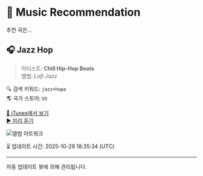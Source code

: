 
# 🎵 Music Recommendation

추천 곡은...

## 🎧 Jazz Hop  
> 아티스트: **Chill Hip-Hop Beats**  
> 앨범: _Lofi Jazz_  

🔍 검색 키워드: `jazz+hope`  
🌎 국가 스토어: `US`

[🔗 iTunes에서 보기](https://music.apple.com/us/album/jazz-hop/1579856217?i=1579856220&uo=4)  
[▶️ 미리 듣기](https://audio-ssl.itunes.apple.com/itunes-assets/AudioPreview115/v4/1b/4d/5e/1b4d5e82-dd52-0ca5-ba56-0e51c596c51f/mzaf_441431614922718352.plus.aac.p.m4a)

![앨범 아트워크](https://is1-ssl.mzstatic.com/image/thumb/Music115/v4/73/de/92/73de9259-91a0-b0d4-1f20-1355837e8745/cover_10202793.jpg/100x100bb.jpg)

⏳ 업데이트 시간: 2025-10-29 18:35:34 (UTC)

---
자동 업데이트 봇에 의해 관리됩니다.
